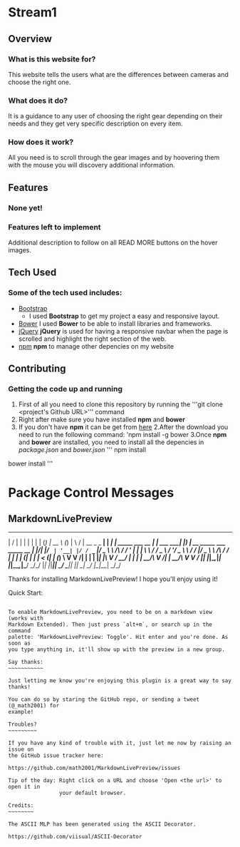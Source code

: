 # Stream1

## Overview

### What is this website for?
This website tells the users what are the differences between cameras and choose the right one.

### What does it do?

It is a guidance to any user of choosing the right gear depending on their needs and they get very specific description on every item.

### How does it work?

All you need is to scroll through the gear images and by hoovering them with the mouse you will discovery additional information.

## Features

### None yet!

### Features left to implement

Additional description to follow on all READ MORE buttons on the hover images.

## Tech Used

### Some of the tech used includes:
- [Bootstrap](http://getbootstrap.com)
  - I used **Bootstrap** to get my project a easy and responsive layout.
- [Bower](https://bower.io)
  I used **Bower** to be able to install libraries and frameworks.
- [jQuery](https://jquery.com)
  **jQuery** is used for having a responsive navbar when the page is scrolled and highlight the right section of the web. 
- [npm](https://www.npmjs.com)
  **npm** to manage other depencies on my website

## Contributing

### Getting the code up and running
1. First of all you need to clone this repository by running the '''git clone <project's Github URL>''' command 
2. Right after make sure you have installed **npm** and **bower**
  1. If you don't have **npm** it can be get from [here](https://nodejs.org/en/)
  2.After the download you need to run the following command:
  'npm install -g bower 
3.Once **npm** and **bower** are installed, you need to install all the depencies in *package.json* and *bower.json*
'''
npm install

bower install
'''

Package Control Messages
========================

MarkdownLivePreview
-------------------

   __  __            _       _                     _      _           _____                _
  |  \/  |          | |     | |                   | |    (_)         |  __ \              (_)
  | \  / | __ _ _ __| | ____| | _____      ___ __ | |     ___   _____| |__) | __ _____   ___  _____      __
  | |\/| |/ _` | '__| |/ / _` |/ _ \ \ /\ / / '_ \| |    | \ \ / / _ \  ___/ '__/ _ \ \ / / |/ _ \ \ /\ / /
  | |  | | (_| | |  |   < (_| | (_) \ V  V /| | | | |____| |\ V /  __/ |   | | |  __/\ V /| |  __/\ V  V /
  |_|  |_|\__,_|_|  |_|\_\__,_|\___/ \_/\_/ |_| |_|______|_| \_/ \___|_|   |_|  \___| \_/ |_|\___| \_/\_/
  
  Thanks for installing MarkdownLivePreview! I hope you'll enjoy using it!
  
  Quick Start:
  ~~~~~~~~~~~~
  
  To enable MarkdownLivePreview, you need to be on a markdown view (works with
  Markdown Extended). Then just press `alt+m`, or search up in the command
  palette: 'MarkdownLivePreview: Toggle'. Hit enter and you're done. As soon as
  you type anything in, it'll show up with the preview in a new group.
  
  Say thanks:
  ~~~~~~~~~~~
  
  Just letting me know you're enjoying this plugin is a great way to say thanks!
  
  You can do so by staring the GitHub repo, or sending a tweet (@_math2001) for
  example!
  
  Troubles?
  ~~~~~~~~~
  
  If you have any kind of trouble with it, just let me now by raising an issue on
  the GitHub issue tracker here:
  
  https://github.com/math2001/MarkdownLivePreview/issues
  
  Tip of the day: Right click on a URL and choose 'Open <the url>' to open it in
                  your default browser.
  
  Credits:
  ~~~~~~~~
  
  The ASCII MLP has been generated using the ASCII Decorator.
  
  https://github.com/viisual/ASCII-Decorator
